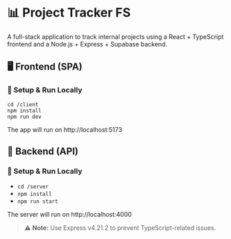 # 📊 Project Tracker FS

A full-stack application to track internal projects using a React + TypeScript frontend and a Node.js + Express + Supabase backend.


## 🖥️ Frontend (SPA)
### 🔧 Setup & Run Locally
```
cd /client
npm install
npm run dev
```
The app will run on http://localhost:5173



## 🔌 Backend (API)
### 🔧 Setup & Run Locally
- ```cd /server```
- ```npm install```
- ```npm run start```

The server will run on http://localhost:4000


> ⚠️ **Note:** Use Express v4.21.2 to prevent TypeScript-related issues.
